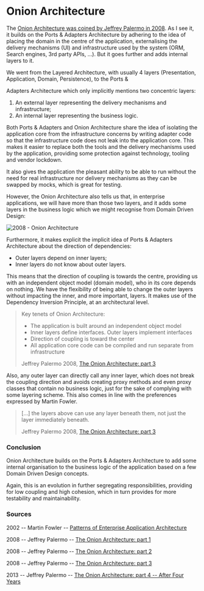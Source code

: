 # Onion Architecture

The [Onion Architecture was coined by Jeffrey Palermo in
2008](http://jeffreypalermo.com/blog/the-onion-architecture-part-1/).
As I see it, it builds on the Ports & Adapters Architecture by adhering
to the idea of placing the domain in the centre of the application,
externalising the delivery mechanisms (UI) and infrastructure used by
the system (ORM, Search engines, 3rd party APIs, ...). But it goes
further and adds internal layers to it.

We went from the Layered Architecture, with usually 4 layers (Presentation, Application, Domain, Persistence), to the Ports &

Adapters Architecture which only implicitly mentions two concentric
layers:

1.  An external layer representing the delivery mechanisms and
    infrastructure;
2.  An internal layer representing the business logic.

Both Ports & Adapters and Onion Architecture share the idea of isolating
the application core from the infrastructure concerns by writing adapter
code so that the infrastructure code does not leak into the application
core. This makes it easier to replace both the tools and the delivery
mechanisms used by the application, providing some protection against
technology, tooling and vendor lockdown.

It also gives the application the pleasant ability to be able to run
without the need for real infrastructure nor delivery mechanisms as they
can be swapped by mocks, which is great for testing.

However, the Onion Architecture also tells us that, in enterprise
applications, we will have more than those two layers, and it adds some
layers in the business logic which we might recognise from Domain Driven
Design:

![2008 - Onion Architecture](https://herbertograca.files.wordpress.com/2017/03/2008-onion-architecture5.png?w=1100)

Furthermore, it makes explicit the implicit idea of Ports & Adapters
Architecture about the direction of dependencies:

- Outer layers depend on inner layers;
- Inner layers do not know about outer layers.

This means that the direction of coupling is towards the centre,
providing us with an independent object model (domain model), who in its
core depends on nothing. We have the flexibility of being able to change
the outer layers without impacting the inner, and more important,
layers. It makes use of the Dependency Inversion Principle, at an
architectural level.

> Key tenets of Onion Architecture:
>
> - The application is built around an independent object model
> - Inner layers define interfaces. Outer layers implement interfaces
> - Direction of coupling is toward the center
> - All application core code can be compiled and run separate from
>   infrastructure
>
> Jeffrey Palermo 2008, [The Onion Architecture:
> part 3](http://jeffreypalermo.com/blog/the-onion-architecture-part-3/)

Also, any outer layer can directly call any inner layer, which does not
break the coupling direction and avoids creating proxy methods and even
proxy classes that contain no business logic, just for the sake of
complying with some layering scheme. This also comes in line with the
preferences expressed by Martin Fowler.

> \[...\] the layers above can use any layer beneath them, not just the
> layer immediately beneath.
>
> Jeffrey Palermo 2008, [The Onion Architecture:
> part 3](http://jeffreypalermo.com/blog/the-onion-architecture-part-3/)

### **Conclusion**

Onion Architecture builds on the Ports & Adapters Architecture to add
some internal organisation to the business logic of the application
based on a few Domain Driven Design concepts.

Again, this is an evolution in further segregating responsibilities,
providing for low coupling and high cohesion, which in turn provides for
more testability and maintainability.

### **Sources**

2002 -- Martin Fowler -- [Patterns of Enterprise Application Architecture](https://www.amazon.com/dp/0321127420/ref=wl_it_dp_o_pC_nS_ttl?_encoding=UTF8&colid=CG11VVP0H8Y8&coliid=I1QPWUPW6G7YF5)

2008 -- Jeffrey Palermo -- [The Onion Architecture: part 1](http://jeffreypalermo.com/blog/the-onion-architecture-part-1/)

2008 -- Jeffrey Palermo -- [The Onion Architecture: part 2](http://jeffreypalermo.com/blog/the-onion-architecture-part-2/)

2008 -- Jeffrey Palermo -- [The Onion Architecture: part 3](http://jeffreypalermo.com/blog/the-onion-architecture-part-3/)

2013 -- Jeffrey Palermo -- [The Onion Architecture: part 4 -- After Four Years](http://jeffreypalermo.com/blog/onion-architecture-part-4-after-four-years/)
